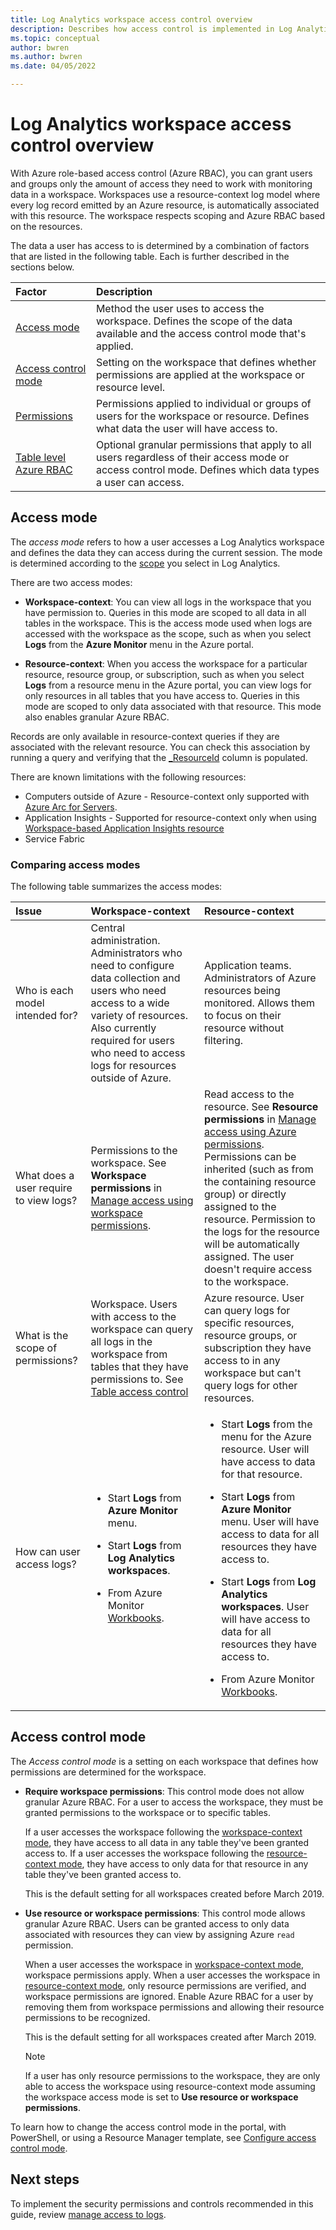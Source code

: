 ```yaml
---
title: Log Analytics workspace access control overview
description: Describes how access control is implemented in Log Analytics workspaces in Azure Monitor.
ms.topic: conceptual
author: bwren
ms.author: bwren
ms.date: 04/05/2022

---
```


# Log Analytics workspace access control overview

With Azure role-based access control (Azure RBAC), you can grant users and groups only the amount of access they need to work with monitoring data in a workspace. Workspaces use a resource-context log model where every log record emitted by an Azure resource, is automatically associated with this resource. The workspace respects scoping and Azure RBAC based on the resources.



The data a user has access to is determined by a combination of factors that are listed in the following table. Each is further described in the sections below.

| Factor | Description |
|:---|:---|
| [Access mode](#access-mode) | Method the user uses to access the workspace.  Defines the scope of the data available and the access control mode that's applied. |
| [Access control mode](#access-control-mode) | Setting on the workspace that defines whether permissions are applied at the workspace or resource level. |
| [Permissions](./manage-access.md) | Permissions applied to individual or groups of users for the workspace or resource. Defines what data the user will have access to. |
| [Table level Azure RBAC](./manage-access.md#table-level-azure-rbac) | Optional granular permissions that apply to all users regardless of their access mode or access control mode. Defines which data types a user can access. |

## Access mode
The *access mode* refers to how a user accesses a Log Analytics workspace and defines the data they can access during the current session. The mode is determined according to the [scope](scope.md) you select in Log Analytics.

There are two access modes:

- **Workspace-context**: You can view all logs in the workspace that you have permission to. Queries in this mode are scoped to all data in all tables in the workspace. This is the access mode used when logs are accessed with the workspace as the scope, such as when you select **Logs** from the **Azure Monitor** menu in the Azure portal.

 - **Resource-context**: When you access the workspace for a particular resource, resource group, or subscription, such as when you select **Logs** from a resource menu in the Azure portal, you can view logs for only resources in all tables that you have access to. Queries in this mode are scoped to only data associated with that resource. This mode also enables granular Azure RBAC.

 
Records are only available in resource-context queries if they are associated with the relevant resource. You can check this association by running a query and verifying that the [_ResourceId](./log-standard-columns.md#_resourceid) column is populated.

There are known limitations with the following resources:

- Computers outside of Azure - Resource-context only supported with [Azure Arc for Servers](../../azure-arc/servers/index.yml).
- Application Insights - Supported for resource-context only when using [Workspace-based Application Insights resource](../app/create-workspace-resource.md)
- Service Fabric


### Comparing access modes

The following table summarizes the access modes:

| Issue | Workspace-context | Resource-context |
|:---|:---|:---|
| Who is each model intended for? | Central administration. Administrators who need to configure data collection and users who need access to a wide variety of resources. Also currently required for users who need to access logs for resources outside of Azure. | Application teams. Administrators of Azure resources being monitored. Allows them to focus on their resource without filtering. |
| What does a user require to view logs? | Permissions to the workspace. See **Workspace permissions** in [Manage access using workspace permissions](./manage-access.md#manage-access-using-workspace-permissions). | Read access to the resource. See **Resource permissions** in [Manage access using Azure permissions](./manage-access.md#manage-access-using-azure-permissions). Permissions can be inherited (such as from the containing resource group) or directly assigned to the resource. Permission to the logs for the resource will be automatically assigned. The user doesn't require access to the workspace.|
| What is the scope of permissions? | Workspace. Users with access to the workspace can query all logs in the workspace from tables that they have permissions to. See [Table access control](./manage-access.md#table-level-azure-rbac) | Azure resource. User can query logs for specific resources, resource groups, or subscription they have access to in any workspace but can't query logs for other resources. |
| How can user access logs? | <ul><li>Start **Logs** from **Azure Monitor** menu.</li></ul> <ul><li>Start **Logs** from **Log Analytics workspaces**.</li></ul> <ul><li>From Azure Monitor [Workbooks](../best-practices-analysis.md#workbooks).</li></ul> | <ul><li>Start **Logs** from the menu for the Azure resource. User will have access to data for that resource.</li></ul> <ul><li>Start **Logs** from **Azure Monitor** menu. User will have access to data for all resources they have access to.</li></ul> <ul><li>Start **Logs** from **Log Analytics workspaces**. User will have access to data for all resources they have access to.</li></ul> <ul><li>From Azure Monitor [Workbooks](../best-practices-analysis.md#workbooks).</li></ul> |

## Access control mode

The *Access control mode* is a setting on each workspace that defines how permissions are determined for the workspace.

* **Require workspace permissions**: This control mode does not allow granular Azure RBAC. For a user to access the workspace, they must be granted permissions to the workspace or to specific tables.

    If a user accesses the workspace following the [workspace-context mode](#access-mode), they have access to all data in any table they've been granted access to. If a user accesses the workspace following the [resource-context mode](#access-mode), they have access to only data for that resource in any table they've been granted access to.

    This is the default setting for all workspaces created before March 2019.

* **Use resource or workspace permissions**: This control mode allows granular Azure RBAC. Users can be granted access to only data associated with resources they can view by assigning Azure `read` permission. 

    When a user accesses the workspace in [workspace-context mode](#access-mode), workspace permissions apply. When a user accesses the workspace in [resource-context mode](#access-mode), only resource permissions are verified, and workspace permissions are ignored. Enable Azure RBAC for a user by removing them from workspace permissions and allowing their resource permissions to be recognized.

    This is the default setting for all workspaces created after March 2019.

    > [!NOTE]
    > If a user has only resource permissions to the workspace, they are only able to access the workspace using resource-context mode assuming the workspace access mode is set to **Use resource or workspace permissions**.

To learn how to change the access control mode in the portal, with PowerShell, or using a Resource Manager template, see [Configure access control mode](./manage-access.md#configure-access-control-mode).



## Next steps

To implement the security permissions and controls recommended in this guide, review [manage access to logs](./manage-access.md).
